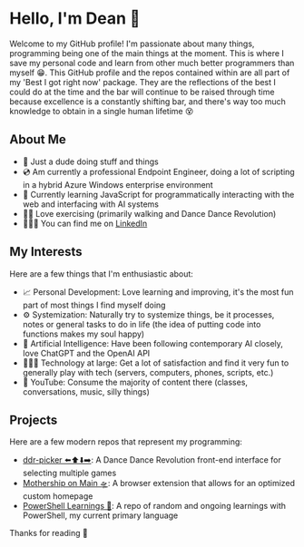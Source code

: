 # Hello, I'm Dean 👋

<!-- Add a profile picture if desired -->

Welcome to my GitHub profile!  I'm passionate about many things, programming being one of the main things at the moment.  This is where I save my personal code and learn from other much better programmers than myself 😁. 
This GitHub profile and the repos contained within are all part of my 'Best I got right now' package. They are the reflections of the best I could do at the time and the bar will continue to be raised through time because excellence is a constantly shifting bar, and there's way too much knowledge to obtain in a single human lifetime 😵

## About Me
- 🫠 Just a dude doing stuff and things
- 💿 Am currently a professional Endpoint Engineer, doing a lot of scripting in a hybrid Azure Windows enterprise environment
- 🌱 Currently learning JavaScript for programmatically interacting with the web and interfacing with AI systems
- 🚶🏻 Love exercising (primarily walking and Dance Dance Revolution)
- 🧑🏻‍🏭 You can find me on [LinkedIn]()

## My Interests
Here are a few things that I'm enthusiastic about:
- 📈 Personal Development: Love learning and improving, it's the most fun part of most things I find myself doing
- ⚙️ Systemization: Naturally try to systemize things, be it processes, notes or general tasks to do in life (the idea of putting code into functions makes my soul happy)
- 🧠 Artificial Intelligence: Have been following contemporary AI closely, love ChatGPT and the OpenAI API
- 🧑🏻‍💻 Technology at large: Get a lot of satisfaction and find it very fun to generally play with tech (servers, computers, phones, scripts, etc.)
- 👀 YouTube: Consume the majority of content there (classes, conversations, music, silly things)

## Projects
Here are a few modern repos that represent my programming:
- [ddr-picker ⬅️⬆️⬇️➡️](https://github.com/dtammam/ddr-picker): A Dance Dance Revolution front-end interface for selecting multiple games
- [Mothership on Main 🛸](https://github.com/dtammam/Mothership-on-Main): A browser extension that allows for an optimized custom homepage
- [PowerShell Learnings 📖](https://github.com/dtammam/PowerShell-Scripts): A repo of random and ongoing learnings with PowerShell, my current primary language

Thanks for reading 🙂
